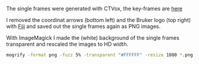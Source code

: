 The single frames were generated with CTVox, the key-frames are [here](control03_thresholded_.sb)

I removed the coordinat arrows (bottom left) and the Bruker logo (top right) with [Fiji](https://fiji.sc) and saved out the single frames again as PNG images.

With ImageMagick I made the (white) background of the single frames transparent and rescaled the images to HD width.

```bash
mogrify -format png -fuzz 5% -transparent "#FFFFFF" -resize 1080 *.png
```

